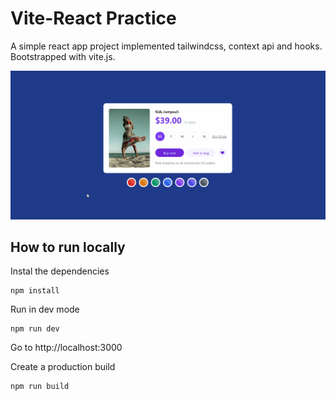 # Vite-React Practice

A simple react app project implemented tailwindcss, context api and hooks. Bootstrapped with vite.js.

![card-color](/img/card-color.gif)

## How to run locally

Instal the dependencies

```
npm install
```

Run in dev mode

```
npm run dev
```

Go to http://localhost:3000

Create a production build

```
npm run build
```


